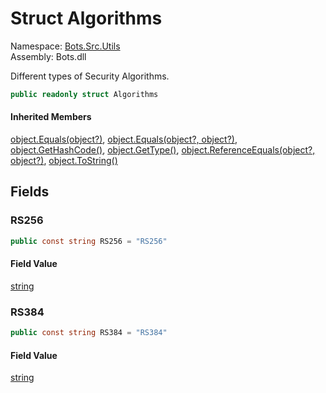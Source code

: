 # <a id="Bots_Src_Utils_Algorithms"></a> Struct Algorithms

Namespace: [Bots.Src.Utils](Bots.Src.Utils.md)  
Assembly: Bots.dll  

Different types of Security Algorithms.

```csharp
public readonly struct Algorithms
```

#### Inherited Members

[object.Equals\(object?\)](https://learn.microsoft.com/dotnet/api/system.object.equals\#system\-object\-equals\(system\-object\)), 
[object.Equals\(object?, object?\)](https://learn.microsoft.com/dotnet/api/system.object.equals\#system\-object\-equals\(system\-object\-system\-object\)), 
[object.GetHashCode\(\)](https://learn.microsoft.com/dotnet/api/system.object.gethashcode), 
[object.GetType\(\)](https://learn.microsoft.com/dotnet/api/system.object.gettype), 
[object.ReferenceEquals\(object?, object?\)](https://learn.microsoft.com/dotnet/api/system.object.referenceequals), 
[object.ToString\(\)](https://learn.microsoft.com/dotnet/api/system.object.tostring)

## Fields

### <a id="Bots_Src_Utils_Algorithms_RS256"></a> RS256

```csharp
public const string RS256 = "RS256"
```

#### Field Value

 [string](https://learn.microsoft.com/dotnet/api/system.string)

### <a id="Bots_Src_Utils_Algorithms_RS384"></a> RS384

```csharp
public const string RS384 = "RS384"
```

#### Field Value

 [string](https://learn.microsoft.com/dotnet/api/system.string)

